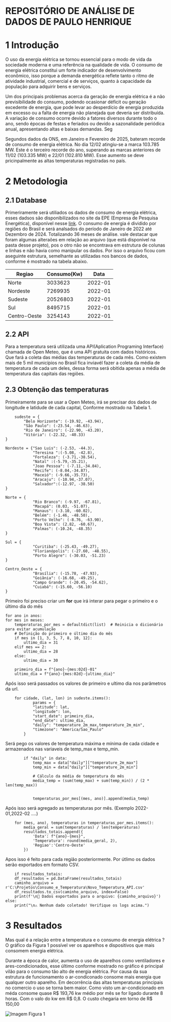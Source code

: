 # REPOSITÓRIO DE ANÁLISE DE DADOS DE PAULO HENRIQUE


# 1 Introdução

O uso da energia elétrica se tornou essencial para o
modo de vida da sociedade moderna e uma referência na
qualidade de vida. O
consumo de energia elétrica constitui um forte indicador de
desenvolvimento econômico, isso porque a demanda
energética reflete tanto o ritmo de atividade industrial,
comercial e de serviços, quanto à capacidade da população
para adquirir bens e serviços. 

Um dos principais problemas acerca da geração de
energia elétrica é a não previsibilidade do consumo, podendo
ocasionar déficit ou geração excedente de energia, que pode
levar ao desperdício de energia produzida em excesso ou a
falta de energia não planejada que deveria ser distribuída. A
variação de consumo ocorre devido a fatores diversos durante
todo o ano, sendo épocas de festas e feriados ou devido a
sazonalidade periódica anual, apresentando altas e baixas
demandas.
 Seg

Segundos dados da ONS, em Janeiro e Fevereiro de 2025, bateram recorde de consumo de
energia elétrica. No dia 12/02 atingiu-se a marca 103.785 MW. Este é o terceiro recorde do ano, superando as 
marcas anteriores de 11/02 (103.335 MW) e 22/01 (102.810 MW). Esse aumento se deve pricinpalmente
as altas temperaturas registradas no país. 




# 2 Metodologia 
## 2.1 Database

Primeriramente será utiliados os dados de consumo de energia elétrica, 
esses dadsos são disponibilizados no site da EPE (Empresa de Pesquisa Energética),
disponível nesse  [link](https://www.epe.gov.br/pt/publicacoes-dados-abertos/publicacoes/consumo-de-energia-eletrica).
O consumo de energia é dividido por regiões do Brasil e será analsados do período de Janeiro de
2022 até Dezembro de 2024. Totalizando 36 meses de análise. vale destacar que foram algumas 
alteraões em relação ao arquivo (que está disponível na pasta desse projeto), pos o otro não se 
encontrava em estrutura de colunas e linhas e não havia como manipular os dados. Por isso o arquivo
ficou com  aseguinte estrutura, semelhante as utilizadas nos bancos de dados, conforme é mostrado na tabela abaixo.

| Regiao       | Consumo(Kw) | Data |
|--------------|-------------|--|
| Norte        | 3033623     | 2022-01 |
| Nordeste     |7269935| 2022-01 |
| Sudeste      |20526803| 2022-01  |
| Sul          |8495715|  2022-01 |
| Centro-Oeste |3254143|  2022-01 |


## 2.2 API 
Para a temperatura será utilizada uma API(Aplication Programing Interface) chamada de 
Open Meteo, que é uma API gratuita com dados históricos. Que fará a coleta das médias das temperaturas de cada mês. Como existem mais de 5 mil municípios
no Brasil fica inviavél fazer a coleta da média de temperatura de cada um deles, dessa forma
será obitida apenas a média de temperatura das capitais das regiões. 

## 2.3 Obtenção das temperaturas
Primeiramente para se usar a Open Meteo, irá se precisar dos dados de longitude e
latidude de cada capital, Conforme mostrado na Tabela 1.

        sudeste = {
            "Belo Horizonte": (-19.92, -43.94),
            "São Paulo": (-23.54, -46.63),
            "Rio de Janeiro": (-22.90, -43.20),
            "Vitória": (-22.32, -40.33)
    }
    
    Nordeste = {"Sao Luis": (-2.53, -44.3),
                "Teresina ":(-5.08, -42.8),
                "Fortaleza": (-3.71,-38.54),
                "Natal" :(-5.79,-35.21),
                "Joao Pessoa": (-7.11,-34.84),
                "Recife": (-8.04,-34.87),
                "Maceió": (-9.66,-35.73),
                "Aracaju": (-10.94,-37.07),
                "Salvador":(-12.97, -38.50)
    }
    
    Norte = {
                "Rio Branco": (-9.97, -67.81),
                "Macapá": (0.03, -51.07),
                "Manaus": (-3.10, -60.02),
                "Belém": (-1.46, -48.50),
                "Porto Velho": (-8.76, -63.90),
                "Boa Vista": (2.82, -60.67),
                "Palmas": (-10.24, -48.35)
    }
    
    Sul = {
                "Curitiba": (-25.43, -49.27),
                "Florianópolis": (-27.60, -48.55),
                "Porto Alegre": (-30.03, -51.23)
    }
    
    Centro_Oeste = {
                "Brasília": (-15.78, -47.93),
                "Goiânia": (-16.68, -49.25),
                "Campo Grande": (-20.45, -54.62),
                "Cuiabá": (-15.60, -56.10)
    }

Primeiro foi preciso criar um __for__ que irá interar para pegar o primeiro e o último
dia do mês

    for ano in anos:
    for mes in meses:
        temperaturas_por_mes = defaultdict(list)  # Reinicia o dicionário para evitar acumulação
        # Definição do primeiro e último dia do mês
        if mes in [1, 3, 5, 7, 8, 10, 12]:
            ultimo_dia = 31
        elif mes == 2:
            ultimo_dia = 28
        else:
            ultimo_dia = 30

        primeiro_dia = f"{ano}-{mes:02d}-01"
        ultimo_dia = f"{ano}-{mes:02d}-{ultimo_dia}"

Após isso será passados os valores de primeiro e ultimo dia nos parâmetros da url.

        for cidade, (lat, lon) in sudeste.items():
                params = {
                "latitude": lat,
                "longitude": lon,
                "start_date": primeiro_dia,
                "end_date": ultimo_dia,
                "daily": "temperature_2m_max,temperature_2m_min",
                "timezone": "America/Sao_Paulo"
            }

  Será pego os valores de temperatura máxima e mínima de cada cidade e armazenados
nas variaveis de temp_max e temp_min.
   
            if "daily" in data:
                temp_max = data["daily"]["temperature_2m_max"]
                temp_min = data["daily"]["temperature_2m_min"]

                # Cálculo da média de temperatura do mês
                media_temp = (sum(temp_max) + sum(temp_min)) / (2 * len(temp_max))


                temperaturas_por_mes[(mes, ano)].append(media_temp)

Após isso será agregado as temperaturas por mês. (Exemplo 2022-01,2022-02 ....) 

        for (mes, ano), temperaturas in temperaturas_por_mes.items():
            media_geral = sum(temperaturas) / len(temperaturas)
            resultados_totais.append({
                'Data': f"{ano}-{mes}",
                'Temperatura': round(media_geral, 2),
                'Regiao':'Centro-Oeste'
            })
Apos isso é feito para cada região posteriormente. Por útlimo os dados serão exportados 
em formato CSV. 
    
        if resultados_totais:
        df_resultados = pd.DataFrame(resultados_totais)
        caminho_arquivo = r'C:\Projetos\Consumo_e_Temperatura\Novo_Temperatura_API.csv'
        df_resultados.to_csv(caminho_arquivo, index=False)
        print(f'\n📂 Dados exportados para o arquivo: {caminho_arquivo}')
    else:
        print("\n⚠️ Nenhum dado coletado! Verifique os logs acima.")

# 3 Resultados


Mas qual é a relação entre a temperatura e o consumo de energia elétrica ? O gráfico da Figura 1 possível ver  os aparelhos e dispositivos que mais consomem 
energia elétrica.


Durante a época de calor, aumenta o uso  de aparelhos como ventiladores 
e ares-condicionados, esse último conforme mostrado no gráfico é principal 
vilão para o consumo tão alto de energia elétrica. Por causa da sua estrutura
de funcionamento o ar-condiconado consome mais energia que qualquer outro aparelho.
Em decorrência das altas temperaturas principais no comercio o uso se torna bem maior.
Como visto um ar-condicionado em méda consome quase R\$ 193,76 kw médio por mês se
for ligado durante 8 horas. Com o valo do kw em R\$ 0,8. O custo chegaria em torno de 
 R\$ 150,00 

![Imagem](https://raw.githubusercontent.com/PHFernandes9/Consumo_clima/refs/heads/main/consumo.png)
    Figura 1


